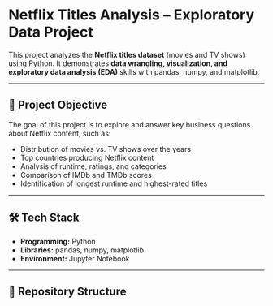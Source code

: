 # Netflix Titles Analysis – Exploratory Data Project  

This project analyzes the **Netflix titles dataset** (movies and TV shows) using Python. It demonstrates **data wrangling, visualization, and exploratory data analysis (EDA)** skills with pandas, numpy, and matplotlib.  

---

## 📌 Project Objective  
The goal of this project is to explore and answer key business questions about Netflix content, such as:  
- Distribution of movies vs. TV shows over the years  
- Top countries producing Netflix content  
- Analysis of runtime, ratings, and categories  
- Comparison of IMDb and TMDb scores  
- Identification of longest runtime and highest-rated titles  

---

## 🛠️ Tech Stack  
- **Programming:** Python  
- **Libraries:** pandas, numpy, matplotlib  
- **Environment:** Jupyter Notebook  

---

## 📂 Repository Structure  

